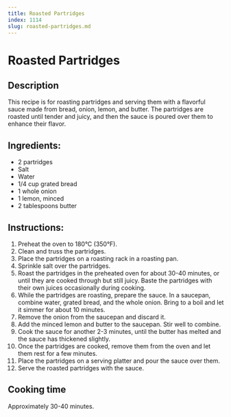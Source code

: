 ```yaml
---
title: Roasted Partridges
index: 1114
slug: roasted-partridges.md
---
```


# Roasted Partridges

## Description
This recipe is for roasting partridges and serving them with a flavorful sauce made from bread, onion, lemon, and butter. The partridges are roasted until tender and juicy, and then the sauce is poured over them to enhance their flavor.

## Ingredients:
- 2 partridges
- Salt
- Water
- 1/4 cup grated bread
- 1 whole onion
- 1 lemon, minced
- 2 tablespoons butter

## Instructions:
1. Preheat the oven to 180°C (350°F).
2. Clean and truss the partridges.
3. Place the partridges on a roasting rack in a roasting pan.
4. Sprinkle salt over the partridges.
5. Roast the partridges in the preheated oven for about 30-40 minutes, or until they are cooked through but still juicy. Baste the partridges with their own juices occasionally during cooking.
6. While the partridges are roasting, prepare the sauce. In a saucepan, combine water, grated bread, and the whole onion. Bring to a boil and let it simmer for about 10 minutes.
7. Remove the onion from the saucepan and discard it.
8. Add the minced lemon and butter to the saucepan. Stir well to combine.
9. Cook the sauce for another 2-3 minutes, until the butter has melted and the sauce has thickened slightly.
10. Once the partridges are cooked, remove them from the oven and let them rest for a few minutes.
11. Place the partridges on a serving platter and pour the sauce over them.
12. Serve the roasted partridges with the sauce.

## Cooking time
Approximately 30-40 minutes.